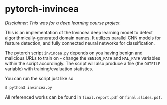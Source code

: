 # pytorch-invincea

*Disclaimer: This was for a deep learning course project*

This is an implementation of the Invincea deep learning model to detect algorithmically-generated domain names. It utilizes parallel CNN models for feature detection, and fully connected neural networks for classification. 

The pytorch script `invincea.py` depends on you having benign and malicious URLs to train on - change the `BENIGN_PATH` and `MAL_PATH` variables within the script accordingly. The script will also produce a file (the `OUTFILE` variable) with training/evaluation statistics.

You can run the script just like so
```py
$ python3 invincea.py
```

All referenced works can be found in `final.report.pdf` or `final.slides.pdf`.

